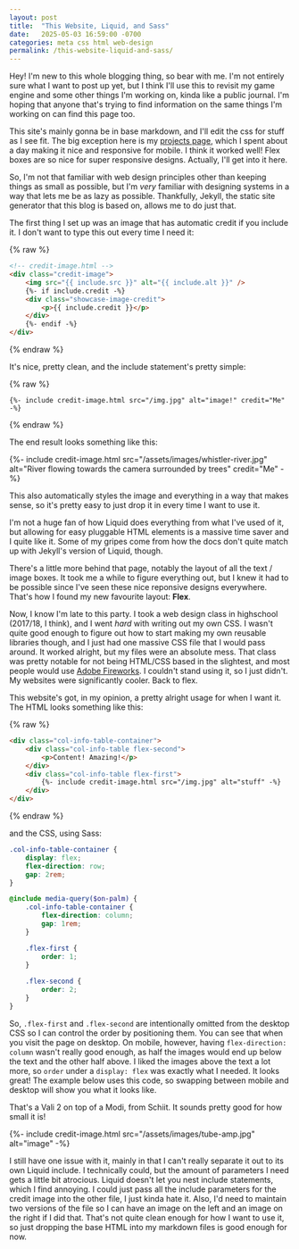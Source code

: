 ```yaml
---
layout: post
title:  "This Website, Liquid, and Sass"
date:   2025-05-03 16:59:00 -0700
categories: meta css html web-design
permalink: /this-website-liquid-and-sass/
---
```

Hey! I'm new to this whole blogging thing, so bear with me. I'm not entirely sure what I want to post up yet, but I think I'll use this to revisit my game engine and some other things I'm working on, kinda like a public journal. I'm hoping that anyone that's trying to find information on the same things I'm working on can find this page too.

This site's mainly gonna be in base markdown, and I'll edit the css for stuff as I see fit. The big exception here is my [projects page](/projects), which I spent about a day making it nice and responsive for mobile. I think it worked well! Flex boxes are so nice for super responsive designs. Actually, I'll get into it here.

So, I'm not that familiar with web design principles other than keeping things as small as possible, but I'm *very* familiar with designing systems in a way that lets me be as lazy as possible. Thankfully, Jekyll, the static site generator that this blog is based on, allows me to do just that.

The first thing I set up was an image that has automatic credit if you include it. I don't want to type this out every time I need it:

{% raw %}
```html
<!-- credit-image.html --> 
<div class="credit-image">
    <img src="{{ include.src }}" alt="{{ include.alt }}" />
    {%- if include.credit -%}
    <div class="showcase-image-credit">
        <p>{{ include.credit }}</p>
    </div>
    {%- endif -%}
</div>
```
{% endraw %}

It's nice, pretty clean, and the include statement's pretty simple:

{% raw %}
```liquid
{%- include credit-image.html src="/img.jpg" alt="image!" credit="Me" -%}
```
{% endraw %}

The end result looks something like this:

<div class="blog-image">
{%- include credit-image.html src="/assets/images/whistler-river.jpg" alt="River flowing towards the camera surrounded by trees" credit="Me" -%}
</div>

This also automatically styles the image and everything in a way that makes sense, so it's pretty easy to just drop it in every time I want to use it.

I'm not a huge fan of how Liquid does everything from what I've used of it, but allowing for easy pluggable HTML elements is a massive time saver and I quite like it. Some of my gripes come from how the docs don't quite match up with Jekyll's version of Liquid, though.

There's a little more behind that page, notably the layout of all the text / image boxes. It took me a while to figure everything out, but I knew it had to be possible since I've seen these nice reponsive designs everywhere. That's how I found my new favourite layout: **Flex**.

Now, I know I'm late to this party. I took a web design class in highschool (2017/18, I think), and I went *hard* with writing out my own CSS. I wasn't quite good enough to figure out how to start making my own reusable libraries though, and I just had one massive CSS file that I would pass around. It worked alright, but my files were an absolute mess. That class was pretty notable for not being HTML/CSS based in the slightest, and most people would use [Adobe Fireworks](https://en.wikipedia.org/wiki/Adobe_Fireworks). I couldn't stand using it, so I just didn't. My websites were significantly cooler. Back to flex.

This website's got, in my opinion, a pretty alright usage for when I want it. The HTML looks something like this:

{% raw %}
```html
<div class="col-info-table-container">
    <div class="col-info-table flex-second">
        <p>Content! Amazing!</p>
    </div>
    <div class="col-info-table flex-first">
        {%- include credit-image.html src="/img.jpg" alt="stuff" -%}
    </div>
</div>
```
{% endraw %}

and the CSS, using Sass:
```scss
.col-info-table-container {
    display: flex;
    flex-direction: row;
    gap: 2rem;
}

@include media-query($on-palm) {
    .col-info-table-container {
        flex-direction: column;
        gap: 1rem;
    }

    .flex-first {
        order: 1;
    }
    
    .flex-second {
        order: 2;
    }
}
```

So, `.flex-first` and `.flex-second` are intentionally omitted from the desktop CSS so I can control the order by positioning them. You can see that when you visit the page on desktop. On mobile, however, having `flex-direction: column` wasn't really good enough, as half the images would end up below the text and the other half above. I liked the images above the text a lot more, so `order` under a `display: flex` was exactly what I needed. It looks great! The example below uses this code, so swapping between mobile and desktop will show you what it looks like.

<div class="col-info-table-container">
    <div class="col-info-table flex-second">
        <p>That's a Vali 2 on top of a Modi, from Schiit. It sounds pretty good for how small it is!</p>
    </div>
    <div class="col-info-table flex-first">
        {%- include credit-image.html src="/assets/images/tube-amp.jpg" alt="image" -%}
    </div>
</div>

I still have one issue with it, mainly in that I can't really separate it out to its own Liquid include. I technically could, but the amount of parameters I need gets a little bit atrocious. Liquid doesn't let you nest include statements, which I find annoying. I could just pass all the include parameters for the credit image into the other file, I just kinda hate it. Also, I'd need to maintain two versions of the file so I can have an image on the left and an image on the right if I did that. That's not quite clean enough for how I want to use it, so just dropping the base HTML into my markdown files is good enough for now.